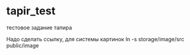 # tapir_test
тестовое задание тапира

Надо сделать ссылку, для системы картинок
ln -s storage/image/src public/image
